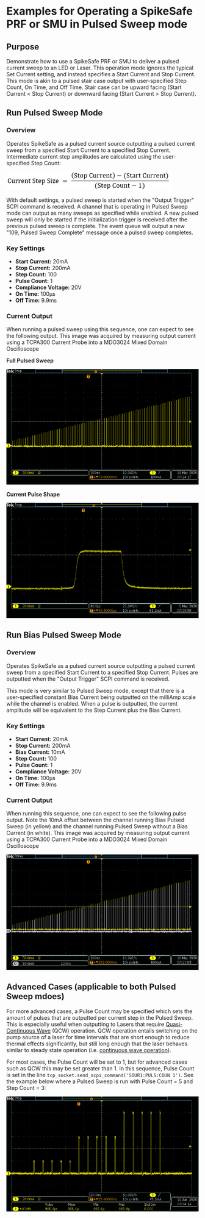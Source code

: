 # Examples for Operating a SpikeSafe PRF or SMU in Pulsed Sweep mode

## **Purpose**
Demonstrate how to use a SpikeSafe PRF or SMU to deliver a pulsed current sweep to an LED or Laser. This operation mode ignores the typical Set Current setting, and instead specifies a Start Current and Stop Current. This mode is akin to a pulsed stair case output with user-specified Step Count, On Time, and Off Time. Stair case can be upward facing (Start Current < Stop Current) or downward facing (Start Current > Stop Current).

## **Run Pulsed Sweep Mode**

### Overview 
Operates SpikeSafe as a pulsed current source outputting a pulsed current sweep from a specified Start Current to a specified Stop Current. Intermediate current step amplitudes are calculated using the user-specified Step Count:

![](step_size_calculation.png)

With default settings, a pulsed sweep is started when the "Output Trigger" SCPI command is received. A channel that is operating in Pulsed Sweep mode can output as many sweeps as specified while enabled. A new pulsed sweep will only be started if the initialization trigger is received after the previous pulsed sweep is complete. The event queue will output a new "109, Pulsed Sweep Complete" message once a pulsed sweep completes.

### Key Settings 
- **Start Current:** 20mA
- **Stop Current:** 200mA
- **Step Count:** 100
- **Pulse Count:** 1
- **Compliance Voltage:** 20V
- **On Time:** 100µs
- **Off Time:** 9.9ms

### Current Output
When running a pulsed sweep using this sequence, one can expect to see the following output. This image was acquired by measuring output current using a TCPA300 Current Probe into a MDO3024 Mixed Domain Oscilloscope

**Full Pulsed Sweep**

![](pulsed_sweep_output.png)

**Current Pulse Shape**

![](pulsed_sweep_pulse_shape.png)

## **Run Bias Pulsed Sweep Mode**

### Overview
Operates SpikeSafe as a pulsed current source outputting a pulsed current sweep from a specified Start Current to a specified Stop Current. Pulses are outputted when the "Output Trigger" SCPI command is received. 

This mode is very similar to Pulsed Sweep mode, except that there is a user-specified constant Bias Current being outputted on the milliAmp scale while the channel is enabled. When a pulse is outputted, the current amplitude will be equivalent to the Step Current plus the Bias Current.

### Key Settings
- **Start Current:** 20mA
- **Stop Current:** 200mA
- **Bias Current:** 10mA
- **Step Count:** 100
- **Pulse Count:** 1
- **Compliance Voltage:** 20V
- **On Time:** 100µs
- **Off Time:** 9.9ms

### Current Output
When running this sequence, one can expect to see the following pulse output. Note the 10mA offset between the channel running Bias Pulsed Sweep (in yellow) and the channel running Pulsed Sweep without a Bias Current (in white). This image was acquired by measuring output current using a TCPA300 Current Probe into a MDO3024 Mixed Domain Oscilloscope

![](bps_vs_ps_output.png)


## Advanced Cases (applicable to both Pulsed Sweep mdoes)
For more advanced cases, a Pulse Count may be specified which sets the amount of pulses that are outputted per current step in the Pulsed Sweep. This is especially useful when outputting to Lasers that require [Quasi-Continuous Wave](https://www.rp-photonics.com/quasi_continuous_wave_operation.html) (QCW) operation. QCW operation entails switching on the pump source of a laser for time intervals that are short enough to reduce thermal effects significantly, but still long enough that the laser behaves similar to steady state operation (i.e. [continuous wave operation](https://www.rp-photonics.com/continuous_wave_operation.html)).

For most cases, the Pulse Count will be set to 1, but for advanced cases such as QCW this may be set greater than 1. In this sequence, Pulse Count is set in the line `tcp_socket.send_scpi_command('SOUR1:PULS:COUN 1')`. See the example below where a Pulsed Sweep is run with Pulse Count = 5 and Step Count = 3:

![](qcw_example_screenshot.png)